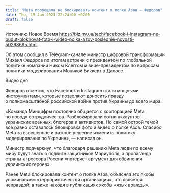 ```yaml
---
title: "Meta пообещала не блокировать контент о полке Азов — Федоров"
date: Thu, 19 Jan 2023 22:24:00 +0200
draft: false
---
```

Источник: Новое Время https://biz.nv.ua/tech/facebook-i-instagram-ne-budut-blokirovat-foto-i-video-polka-azov-poslednie-novosti-50298695.html


 Об этом сообщил в Telegram-канале министр цифровой трансформации Михаил Федоров по итогам встречи с президентом по глобальной политике компании Ником Клеггом и вице-президентом по вопросам политики модерирования Моникой Биккерт в Давосе.

  Видео дня   

Федоров отметил, что Facebook и Instagram стали мощными инструментами, которые позволяют доносить правду о полномасштабной российской войне против Украины до всего мира.

«Команда Минцифры постоянно общается с корпорацией Meta по поводу сотрудничества. Разблокировали сотни аккаунтов украинских военных, блогеров и активистов. Но самой острой темой все равно оставалось блокировка фото и видео о полке Азов. Спасибо Meta за взвешенное и важное решение изменить политику модерирования по Украине», — написал он.

Министр подчеркнул, что благодаря решению Meta люди по всему миру будут знать о подвиге защитников Мариуполя, а пропаганда страны-агрессора России «потеряет аргумент для обвинения украинских героев».

Ранее Meta блокировала контент о полке Азов, объясняя это якобы упоминанием «террористической организации», что является неправдой, а также находя в публикациях якобы «язык вражды».

